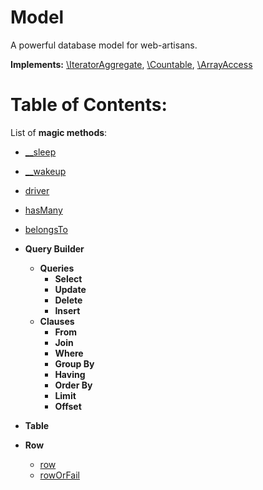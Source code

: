 # Model

A powerful database model for web-artisans.

**Implements:** [\IteratorAggregate](http://php.net/manual/en/class.iteratoraggregate.php),
                [\Countable](http://php.net/manual/en/class.countable.php),
                [\ArrayAccess](http://php.net/manual/en/class.arrayaccess.php)

# Table of Contents:

List of **magic methods**:

* [__sleep](#__sleep)
* [__wakeup](#__wakeup)

* [driver](#driver)
* [hasMany](#hasMany)
* [belongsTo](#belongsTo)
* **Query Builder**
    * **Queries**
        * **Select**
        * **Update**
        * **Delete**
        * **Insert**
    * **Clauses**
        * **From**
        * **Join**
        * **Where**
        * **Group By**
        * **Having**
        * **Order By**
        * **Limit**
        * **Offset**
* **Table**
* **Row**
    * [row](#row)
    * [rowOrFail](#rowOrFail)
